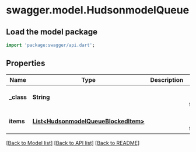 # swagger.model.HudsonmodelQueue

## Load the model package
```dart
import 'package:swagger/api.dart';
```

## Properties
Name | Type | Description | Notes
------------ | ------------- | ------------- | -------------
**_class** | **String** |  | [optional] [default to null]
**items** | [**List&lt;HudsonmodelQueueBlockedItem&gt;**](HudsonmodelQueueBlockedItem.md) |  | [optional] [default to []]

[[Back to Model list]](../README.md#documentation-for-models) [[Back to API list]](../README.md#documentation-for-api-endpoints) [[Back to README]](../README.md)


